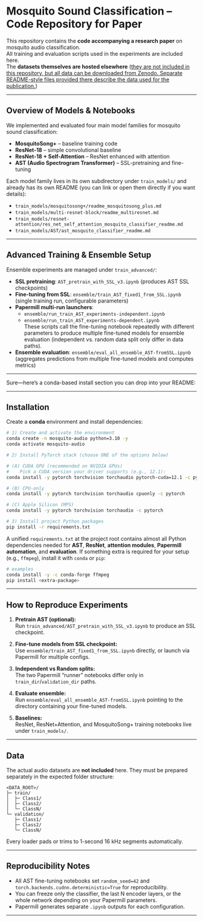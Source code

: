 # Mosquito Sound Classification – Code Repository for Paper

This repository contains the **code accompanying a research paper** on mosquito audio classification.  
All training and evaluation scripts used in the experiments are included here.  
The **datasets themselves are hosted elsewhere** ([they are not included in this repository, but all data can be downloaded from Zenodo.
Separate README-style files provided there describe the data used for the publication.](https://zenodo.org/records/17238071?token=eyJhbGciOiJIUzUxMiIsImlhdCI6MTc1OTI2MTE4OSwiZXhwIjoxOTI0OTA1NTk5fQ.eyJpZCI6Ijc2NTAzNTVjLTcwMDktNGJmZS04N2JhLWMwYmM1OTgwMDU5MCIsImRhdGEiOnt9LCJyYW5kb20iOiIzNTY5ZjY4OGViYTNiMTlmNGI2ZTA1NmUyNmVjNDgyNSJ9.D7Y5dI5GodV6zyVxvjmHx1tMKhJjNcZSPSti2LbufODTFSJJ7C0n3EAriYC1MQmnCxKsdWrhnAJSUYs_3fV1lA))

---

## Overview of Models & Notebooks

We implemented and evaluated four main model families for mosquito sound classification:

- **MosquitoSong+** – baseline training code
- **ResNet-18** – simple convolutional baseline
- **ResNet-18 + Self-Attention** – ResNet enhanced with attention
- **AST (Audio Spectrogram Transformer)** – SSL-pretraining and fine-tuning

Each model family lives in its own subdirectory under `train_models/` and already has its own README (you can link or open them directly if you want details):

- `train_models/mosquitosong+/readme_mosquitosong_plus.md`
- `train_models/multi-resnet-block/readme_multiresnet.md`
- `train_models/resnet-attention/res_net_self_attention_mosquito_classifier_readme.md`
- `train_models/AST/ast_mosquito_classifier_readme.md`

---

## Advanced Training & Ensemble Setup

Ensemble experiments are managed under `train_advanced/`:

- **SSL pretraining**: `AST_pretrain_with_SSL_v3.ipynb` (produces AST SSL checkpoints)
- **Fine-tuning from SSL**: `ensemble/train_AST_fixed1_from_SSL.ipynb` (single training run, configurable parameters)
- **Papermill multi-run launchers**:  
  - `ensemble/run_train_AST_experiments-independent.ipynb`  
  - `ensemble/run_train_AST_experiments-dependent.ipynb`  
  These scripts call the fine-tuning notebook repeatedly with different parameters to produce multiple fine-tuned models for ensemble evaluation (independent vs. random data split only differ in data paths).
- **Ensemble evaluation**: `ensemble/eval_all_ensemble_AST-fromSSL.ipynb` (aggregates predictions from multiple fine-tuned models and computes metrics)

---


Sure—here’s a conda-based install section you can drop into your README:

---

## Installation

Create a **conda** environment and install dependencies:

```bash
# 1) Create and activate the environment
conda create -n mosquito-audio python=3.10 -y
conda activate mosquito-audio

# 2) Install PyTorch stack (choose ONE of the options below)

# (A) CUDA GPU (recommended on NVIDIA GPUs)
#    Pick a CUDA version your driver supports (e.g., 12.1):
conda install -y pytorch torchvision torchaudio pytorch-cuda=12.1 -c pytorch -c nvidia

# (B) CPU-only
conda install -y pytorch torchvision torchaudio cpuonly -c pytorch

# (C) Apple Silicon (MPS)
conda install -y pytorch torchvision torchaudio -c pytorch

# 3) Install project Python packages
pip install -r requirements.txt
```

A unified `requirements.txt` at the project root contains almost all Python dependencies needed for **AST**, **ResNet**, **attention modules**, **Papermill automation**, and **evaluation**.
If something extra is required for your setup (e.g., `ffmpeg`), install it with `conda` or `pip`:

```bash
# examples
conda install -y -c conda-forge ffmpeg
pip install <extra-package>
```
---

## How to Reproduce Experiments

1. **Pretrain AST (optional):**  
   Run `train_advanced/AST_pretrain_with_SSL_v3.ipynb` to produce an SSL checkpoint.

2. **Fine-tune models from SSL checkpoint:**  
   Use `ensemble/train_AST_fixed1_from_SSL.ipynb` directly, or launch via Papermill for multiple configs.

3. **Independent vs Random splits:**  
   The two Papermill “runner” notebooks differ only in `train_dir`/`validation_dir` paths.

4. **Evaluate ensemble:**  
   Run `ensemble/eval_all_ensemble_AST-fromSSL.ipynb` pointing to the directory containing your fine-tuned models.

5. **Baselines:**  
   ResNet, ResNet+Attention, and MosquitoSong+ training notebooks live under `train_models/`.

---

## Data

The actual audio datasets are **not included** here. They must be prepared separately in the expected folder structure:

```
<DATA_ROOT>/
├─ train/
│  ├─ Class1/
│  ├─ Class2/
│  └─ ClassN/
└─ validation/
   ├─ Class1/
   ├─ Class2/
   └─ ClassN/
```

Every loader pads or trims to 1-second 16 kHz segments automatically.

---

## Reproducibility Notes

- All AST fine-tuning notebooks set `random_seed=42` and `torch.backends.cudnn.deterministic=True` for reproducibility.
- You can freeze only the classifier, the last N encoder layers, or the whole network depending on your Papermill parameters.
- Papermill generates separate `.ipynb` outputs for each configuration.

---
